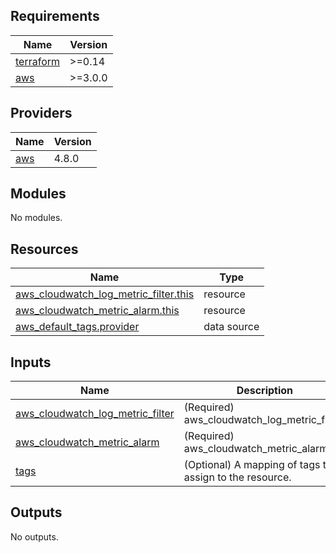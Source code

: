 <!-- BEGIN_TF_DOCS -->
## Requirements

| Name | Version |
|------|---------|
| <a name="requirement_terraform"></a> [terraform](#requirement\_terraform) | >=0.14 |
| <a name="requirement_aws"></a> [aws](#requirement\_aws) | >=3.0.0 |

## Providers

| Name | Version |
|------|---------|
| <a name="provider_aws"></a> [aws](#provider\_aws) | 4.8.0 |

## Modules

No modules.

## Resources

| Name | Type |
|------|------|
| [aws_cloudwatch_log_metric_filter.this](https://registry.terraform.io/providers/hashicorp/aws/latest/docs/resources/cloudwatch_log_metric_filter) | resource |
| [aws_cloudwatch_metric_alarm.this](https://registry.terraform.io/providers/hashicorp/aws/latest/docs/resources/cloudwatch_metric_alarm) | resource |
| [aws_default_tags.provider](https://registry.terraform.io/providers/hashicorp/aws/latest/docs/data-sources/default_tags) | data source |

## Inputs

| Name | Description | Type | Default | Required |
|------|-------------|------|---------|:--------:|
| <a name="input_aws_cloudwatch_log_metric_filter"></a> [aws\_cloudwatch\_log\_metric\_filter](#input\_aws\_cloudwatch\_log\_metric\_filter) | (Required) aws\_cloudwatch\_log\_metric\_filter. | `list(any)` | n/a | yes |
| <a name="input_aws_cloudwatch_metric_alarm"></a> [aws\_cloudwatch\_metric\_alarm](#input\_aws\_cloudwatch\_metric\_alarm) | (Required) aws\_cloudwatch\_metric\_alarm. | `list(any)` | n/a | yes |
| <a name="input_tags"></a> [tags](#input\_tags) | (Optional) A mapping of tags to assign to the resource. | `map(any)` | `null` | no |

## Outputs

No outputs.
<!-- END_TF_DOCS -->
